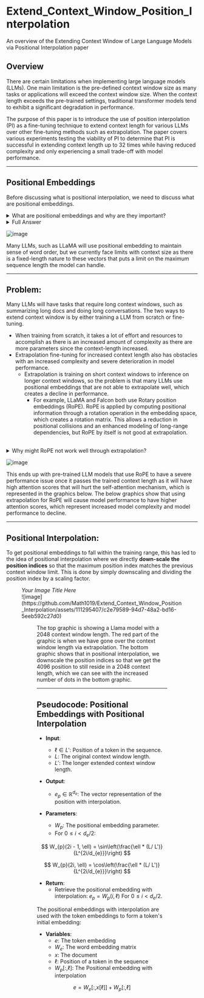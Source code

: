 # Extend_Context_Window_Position_Interpolation
An overview of the Extending Context Window of Large Language Models via Positional Interpolation paper

## Overview
There are certain limitations when implementing large language models (LLMs). One main limitation is the pre-defined context window size as many tasks or applications will exceed the context window size. When the context length exceeds the pre-trained settings, traditional transformer models tend to exhibit a significant degradation in performance. 

The purpose of this paper is to introduce the use of position interpolation (PI) as a fine-tuning technique to extend context length for various LLMs over other fine-tuning methods such as extrapolation. The paper covers various experiments testing the viability of PI to determine that PI is successful in extending context length up to 32 times while having reduced complexity and only experiencing a small trade-off with model performance.

---------------------------------------
## Positional Embeddings
Before discussing what is positional interpolation, we need to discuss what are positional embeddings.
<details>
<summary>What are positional embeddings and why are they important?</summary>

- Another way to think about this, what would be the problem if a model perceived sequences as “bags of words” instead?

  <details>
  <summary>Hint Answer</summary>

  The problem is that if we had a bag of words then a Transformer cannot make sense of word ordering. For example, we know that the sentence “Tiffany gives Camille a gift” has a completely different meaning than “Camille gives Tiffany a gift”, but the model cannot tell the difference.

</details>
</details>

<details>
<summary>Full Answer</summary>

Positional embeddings only contain information about a token’s position in a sequence, so there is no semantic or syntactic information included. The positional embedding is added to the input embeddings to provide the model with information about the position of each item in the sequence, which allows the model to make sense of word ordering.

</details>
</details>


![image](https://github.com/Math1019/Extend_Context_Window_Position_Interpolation/assets/111295407/9f2a6d05-37ac-4ad2-a95a-8866e7023e8d)

Many LLMs, such as LLaMA will use positional embedding to maintain sense of word order, but we currently face limits with context size as there is a fixed-length nature to these vectors that puts a limit on the maximum sequence length the model can handle.

----------------------------------------
## Problem:
Many LLMs will have tasks that require long context windows, such as summarizing long docs and doing long conversations. The two ways to extend context window is by either training a LLM from scratch or fine-tuning. 
- When training from scratch, it takes a lot of effort and resources to accomplish as there is an increased amount of complexity as there are more parameters since the context-length increased.
- Extrapolation fine-tuning for increased context length also has obstacles with an increased complexity and severe deterioration in model performance.
  - Extrapolation is training on short context windows to inference on longer context windows, so the problem is that many LLMs use positional embeddings that are not able to extrapolate well, which creates a decline in performance.
    - For example, LLaMA and Falcon both use Rotary position embeddings (RoPE). RoPE is applied by computing positional information through a rotation operation in the embedding space, which creates a rotation matrix. This allows a reduction in positional collisions and an enhanced modeling of long-range dependencies, but RoPE by itself is not good at extrapolation. <br><br>

<details>
  <summary>Why might RoPE not work well through extrapolation?</summary>
  <br>
  <details>
    <summary>Hint:</summary>
    Extrapolation involves training on short context windows to inference on longer context windows. RoPE creates a rotation matrix based on the sequence positions seen during training.
  </details>
  <details>
    <summary>Answer:</summary>
    RoPE has a fixed rotation pattern as its rotation matrices are designed based on the sequence positions seen during training. When encountering longer sequences, the rotation patterns for these new, unseen positions are already outside of the trained context length. This leads to unpredictable or suboptimal embedding rotations. An effective approach needs to ensure that the positional embeddings for longer sequences fall within the trained range.
  </details>
</details>



![image](https://github.com/Math1019/Extend_Context_Window_Position_Interpolation/assets/111295407/cdf46237-6a31-48a7-b451-208606d85680)

This ends up with pre-trained LLM models that use RoPE to have a severe performance issue once it passes the trained context length as it will have high attention scores that will hurt the self-attention mechanism, which is represented in the graphics below. The below graphics show that using extrapolation for RoPE will cause model performance to have higher attention scores, which represent increased model complexity and model performance to decline.

---------------------------------------

## Positional Interpolation:

To get positional embeddings to fall within the training range, this has led to the idea of positional interpolation where we directly **down-scale the position indices** so that the maximum position index matches the previous context window limit. This is done by simply downscaling and dividing the position index by a scaling factor.
<figure>
  <figcaption><i>Your Image Title Here</i></figcaption>
  ![image](https://github.com/Math1019/Extend_Context_Window_Position_Interpolation/assets/111295407/c2e79589-94d7-48a2-bd16-5eeb592c27d0)
<figure>
The top graphic is showing a Llama model with a 2048 context window length. The red part of the graphic is when we have gone over the context window length via extrapolation. The bottom graphic shows that in positional interpolation, we downscale the position indices so that we get the 4096 position to still reside in a 2048 context length, which we can see with the increased number of dots in the bottom graphic.


---------------------------------------

## Pseudocode: Positional Embeddings with Positional Interpolation

- **Input**: 
  - $\ell\in L'$: Position of a token in the sequence.
  - $L$: The original context window length.
  - $L'$: The longer extended context window length.

- **Output**: 
  - $e_p \in \mathbb{R}^{d_e}$: The vector representation of the position with interpolation.

- **Parameters**: 
  - $W_p$: The positional embedding parameter.
  - For $0 \leq i < d_e/2$:

$$ W_{p}(2i - 1, \ell) = \sin\left(\frac{\ell * (L/ L')}{L^{2i/d_{e}}}\right) $$

$$ W_{p}(2i, \ell) = \cos\left(\frac{\ell * (L/ L')}{L^{2i/d_{e}}}\right) $$
 

- **Return**: 
  - Retrieve the positional embedding with interpolation: $e_p = W_p(i, \ell)$ For $0 \leq i < d_e/2$.

The positional embeddings with interpolation are used with the token embeddings to form a token's initial embedding:
- **Variables**:
  - $e$: The token embedding
  - $W_e$: The word embedding matrix
  - $x$: The document
  - $\ell$: Position of a token in the sequence
  - $W_p[:,\ell]$: The Positional embedding with interpolation

$$ e = W_e[:,x[\ell]] + W_p[:,\ell] $$ 

